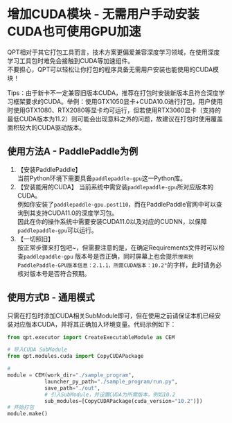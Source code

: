 # 增加CUDA模块 - 无需用户手动安装CUDA也可使用GPU加速

QPT相对于其它打包工具而言，技术方案更偏爱兼容深度学习领域，在使用深度学习工具包时难免会接触到CUDA等加速组件。  
不要担心，QPT可以轻松让你打包的程序具备无需用户安装也能使用的CUDA模块！

Tips：由于新卡不一定兼容旧版本CUDA，推荐在打包时安装新版本且符合深度学习框架要求的CUDA。举例：使用GTX1050显卡+CUDA10.0进行打包，用户使用时使用GTX1080、RTX2080等显卡均可运行，但若使用RTX3060显卡（支持的最低CUDA版本为11.2）则可能会出现意料之外的问题，故建议在打包时使用覆盖面积较大的CUDA驱动版本。

## 使用方法A - PaddlePaddle为例

1. 【安装PaddlePaddle】  
   当前Python环境下需要具备`paddlepaddle-gpu`这一Python库。
2. 【安装能用的CUDA】 当前系统中需安装`paddlepaddle-gpu`所对应版本的CUDA。  
   例如你安装了`paddlepaddle-gpu.post110`，而在PaddlePaddle官网中可以查询到其支持CUDA11.0的深度学习包。   
   因此在你的操作系统中需要安装CUDA11.0以及对应的CUDNN，以保障`paddlepaddle-gpu`可以运行。
3. 【一切照旧】  
   按正常步骤来打包吧~，但需要注意的是，在确定Requirements文件时可以检查`paddlepaddle-gpu`
   版本号是否正确，同时屏幕上也会提示`搜索到PaddlePaddle-GPU版本信息：2.1.1，所需CUDA版本：10.2"`的字样，此时请务必核对版本号是否符合预期。

## 使用方式B - 通用模式

只需在打包时添加CUDA相关SubModule即可，但在使用之前请保证本机已经安装对应版本CUDA，并将其正确加入环境变量。代码示例如下：

```python
from qpt.executor import CreateExecutableModule as CEM

# 导入CUDA SubModule
from qpt.modules.cuda import CopyCUDAPackage

#                                                        
module = CEM(work_dir="./sample_program",                
            launcher_py_path="./sample_program/run.py", 
            save_path="./out",
            # 引入SubModule，并设置CUDA为所需版本，例如10.2
            sub_modules=[CopyCUDAPackage(cuda_version="10.2")])
# 开始打包
module.make()
```
